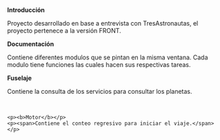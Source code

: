 <p><b>Introducción</b></p>
<p><span>Proyecto desarrollado en base a entrevista con TresAstronautas, el proyecto pertenece a la versión FRONT.</span></p>

<p><b>Documentación</b></p>
<p>
  <p><span>Contiene diferentes modulos que se pintan en la misma ventana. Cada modulo tiene funciones las cuales hacen sus respectivas tareas.</span></p>
  <p>
    <p><b>Fuselaje</b></p>
    <p><span>Contiene la consulta de los servicios para consultar los planetas.</span></p><br> 
    
    <p><b>Motor</b></p>
    <p><span>Contiene el conteo regresivo para iniciar el viaje.</span></p>
  </p>
</p>
